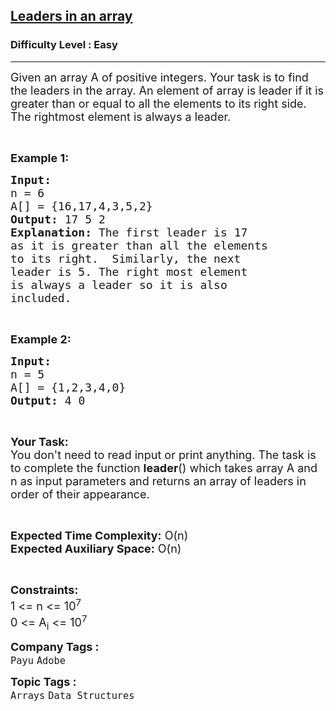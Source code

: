 <h2><a href="https://practice.geeksforgeeks.org/problems/leaders-in-an-array-1587115620/1?page=1&difficulty[]=0&difficulty[]=1&curated[]=1&sortBy=submissions">Leaders in an array</a></h2><h3>Difficulty Level : Easy</h3><hr><div class="problems_problem_content__Xm_eO"><p><span style="font-size:18px">Given an array A of positive integers. Your task is to find the leaders in the array.&nbsp;An element of array is leader if it is greater than or equal to all the elements to its right side. The rightmost element is always a leader.&nbsp;</span></p>

<p>&nbsp;</p>

<p><span style="font-size:18px"><strong>Example 1:</strong></span></p>

<pre><span style="font-size:18px"><strong>Input:
</strong>n = 6
A[] = {16,17,4,3,5,2}
<strong>Output: </strong>17 5 2<strong>
Explanation: </strong>The first leader is 17 
as it is greater than all the elements
to its right.&nbsp; Similarly, the next 
leader is 5. The right most element 
is always a leader so it is also 
included.</span>
</pre>

<p>&nbsp;</p>

<p><span style="font-size:18px"><strong>Example 2:</strong></span></p>

<pre><span style="font-size:18px"><strong>Input:
</strong>n = 5
A[] = {1,2,3,4,0}
<strong>Output: </strong>4 0
</span></pre>

<p>&nbsp;</p>

<p><span style="font-size:18px"><strong>Your Task:</strong><br>
You don't need to read input or print anything.&nbsp;The task is to complete the function <strong>leader</strong>() which takes array A and n&nbsp;as input parameters and&nbsp;returns an array of leaders in order of their appearance.</span></p>

<p>&nbsp;</p>

<p><span style="font-size:18px"><strong>Expected Time Complexity:</strong></span><span style="font-size:18px">&nbsp;O(n)</span><br>
<span style="font-size:18px"><strong>Expected Auxiliary Space:</strong>&nbsp;O(n)</span></p>

<p>&nbsp;</p>

<p><span style="font-size:18px"><strong>Constraints:</strong><br>
1 &lt;= n&nbsp;&lt;= 10<sup>7</sup><br>
0 &lt;= A<sub>i</sub> &lt;= 10<sup>7</sup></span></p>
</div><p><span style=font-size:18px><strong>Company Tags : </strong><br><code>Payu</code>&nbsp;<code>Adobe</code>&nbsp;<br><p><span style=font-size:18px><strong>Topic Tags : </strong><br><code>Arrays</code>&nbsp;<code>Data Structures</code>&nbsp;